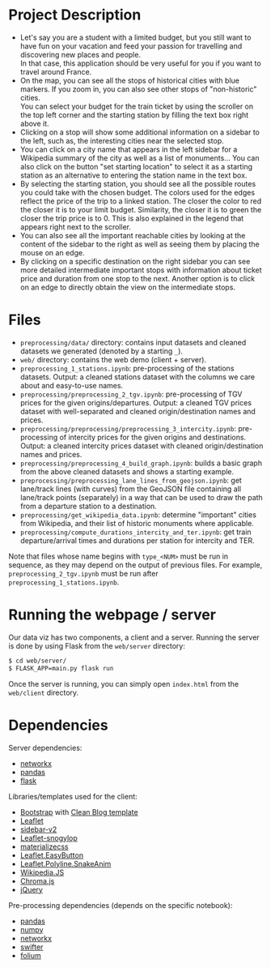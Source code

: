 # Project Description

- Let's say you are a student with a limited budget, but you still want to have
  fun on your vacation and feed your passion for travelling and discovering new
  places and people.  
  In that case, this application should be very useful for you if you want to
  travel around France. 
- On the map, you can see all the stops of historical cities with blue markers.
  If you zoom in, you can also see other stops of "non-historic" cities.  
  You can select your budget for the train ticket by using the scroller on the
  top left corner and the starting station by filling the text box right above
  it.
- Clicking on a stop will show some additional information on a sidebar to the
  left, such as, the interesting cities near the selected stop.
- You can click on a city name that appears in the left sidebar for a Wikipedia
  summary of the city as well as a list of monuments... You can also click on
  the button "set starting location" to select it as a starting station as an
  alternative to entering the station name in the text box.
- By selecting the starting station, you should see all the possible routes you
  could take with the chosen budget. The colors used for the edges reflect the
  price of the trip to a linked station. The closer the color to red the closer
  it is to your limit budget. Similarity, the closer it is to green the closer
  the trip price is to 0. This is also explained in the legend that appears
  right next to the scroller.
- You can also see all the important reachable cities by looking at the content
  of the sidebar to the right as well as seeing them by placing the mouse on an
  edge.
- By clicking on a specific destination on the right sidebar you can see more
  detailed intermediate important stops with information about ticket price and
  duration from one stop to the next. Another option is to click on an edge to
  directly obtain the view on the intermediate stops.

# Files

- `preprocessing/data/` directory: contains input datasets and cleaned datasets we generated
  (denoted by a starting `_`).
- `web/` directory: contains the web demo (client + server).
- `preprocessing_1_stations.ipynb`: pre-processing of the stations datasets.
  Output: a cleaned stations dataset with the columns we care about and
  easy-to-use names.
- `preprocessing/preprocessing_2_tgv.ipynb`: pre-processing of TGV prices for the given
  origins/departures. Output: a cleaned TGV prices dataset with well-separated
  and cleaned origin/destination names and prices.
- `preprocessing/preprocessing/preprocessing_3_intercity.ipynb`: pre-processing of intercity prices for the
  given origins and destinations. Output: a cleaned intercity prices dataset
  with cleaned origin/destination names and prices.
- `preprocessing/preprocessing_4_build_graph.ipynb`: builds a basic graph from the above
  cleaned datasets and shows a starting example.
- `preprocessing/preprocessing_lane_lines_from_geojson.ipynb`: get lane/track lines (with
  curves) from the GeoJSON file containing all lane/track points (separately)
  in a way that can be used to draw the path from a departure station to a
  destination.
- `preprocessing/get_wikipedia_data.ipynb`: determine "important" cities from Wikipedia, and
  their list of historic monuments where applicable.
- `preprocessing/compute_durations_intercity_and_ter.ipynb`: get train departure/arrival
  times and durations per station for intercity and TER.

Note that files whose name begins with `type_<NUM>` must be run in sequence, as
they may depend on the output of previous files. For example,
`preprocessing_2_tgv.ipynb` must be run after `preprocessing_1_stations.ipynb`.

# Running the webpage / server

Our data viz has two components, a client and a server. Running the server is
done by using Flask from the `web/server` directory:
```bash
$ cd web/server/
$ FLASK_APP=main.py flask run
```

Once the server is running, you can simply open `index.html` from the
`web/client` directory.

# Dependencies

Server dependencies:

- [networkx](https://pypi.org/project/networkx/)
- [pandas](https://pypi.org/project/pandas/)
- [flask](https://pypi.org/project/Flask/)

Libraries/templates used for the client:

- [Bootstrap](https://getbootstrap.com/) with [Clean Blog template](https://github.com/BlackrockDigital/startbootstrap-clean-blog)
- [Leaflet](https://leafletjs.com/)
- [sidebar-v2](https://github.com/Turbo87/sidebar-v2)
- [Leaflet-snogylop](https://github.com/ebrelsford/Leaflet.snogylop)
- [materializecss](https://materializecss.com/)
- [Leaflet.EasyButton](https://github.com/CliffCloud/Leaflet.EasyButton/)
- [Leaflet.Polyline.SnakeAnim](https://github.com/IvanSanchez/Leaflet.Polyline.SnakeAnim/)
- [Wikipedia.JS](http://okfnlabs.org/wikipediajs/)
- [Chroma.js](https://github.com/gka/chroma.js)
- [jQuery](https://jquery.com/)

Pre-processing dependencies (depends on the specific notebook):

- [pandas](https://pypi.org/project/pandas/)
- [numpy](https://pypi.org/project/numpy/)
- [networkx](https://pypi.org/project/networkx/)
- [swifter](https://pypi.org/project/swifter/)
- [folium](https://pypi.org/project/folium/)
